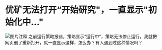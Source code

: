 # 优矿无法打开“开始研究"，一直显示"初始化中..."

![图片注释](http://storage-uqer.datayes.com/5810a4fb228e5b1625bc4398/95573c54-3f2c-11e8-9ec9-0242ac140002)
之前运行策略报错，策略显示“运行中”，策略无法停止运行，我就把网页删了重新打开，就一直显示这样，怎么办？有人遇到过这种情况吗？